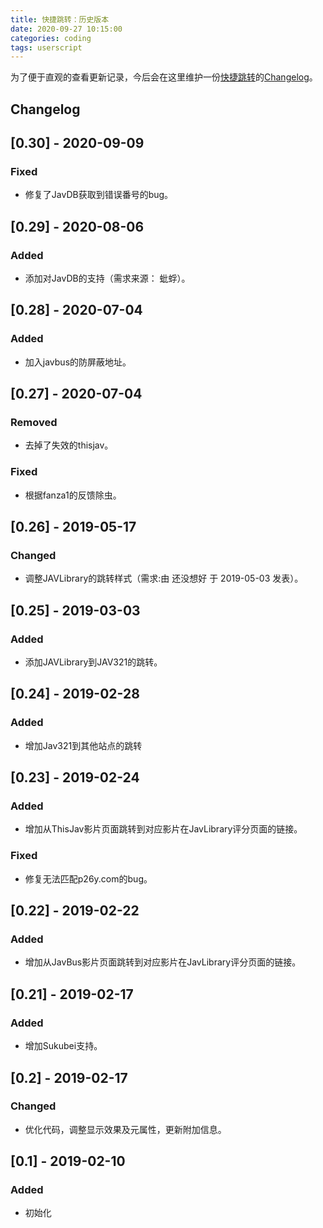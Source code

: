 ```yaml
---
title: 快捷跳转：历史版本
date: 2020-09-27 10:15:00
categories: coding
tags: userscript
---
```

为了便于直观的查看更新记录，今后会在这里维护一份[快捷跳转](https://sleazyfork.org/zh-CN/scripts/377603)的[Changelog](https://keepachangelog.com/en/1.0.0/)。

<!-- more -->
## Changelog

## [0.30] - 2020-09-09 
### Fixed
- 修复了JavDB获取到错误番号的bug。

## [0.29] - 2020-08-06
### Added
- 添加对JavDB的支持（需求来源： 蚍蜉）。

## [0.28] - 2020-07-04 
### Added
- 加入javbus的防屏蔽地址。

## [0.27] - 2020-07-04
### Removed
- 去掉了失效的thisjav。
  
### Fixed
- 根据fanza1的反馈除虫。
  
## [0.26] - 2019-05-17
### Changed
- 调整JAVLibrary的跳转样式（需求:由 还没想好 于 2019-05-03 发表）。


## [0.25] - 2019-03-03
### Added
- 添加JAVLibrary到JAV321的跳转。

## [0.24] - 2019-02-28
### Added
- 增加Jav321到其他站点的跳转

## [0.23] - 2019-02-24
### Added
- 增加从ThisJav影片页面跳转到对应影片在JavLibrary评分页面的链接。

### Fixed
- 修复无法匹配p26y.com的bug。

## [0.22] - 2019-02-22
### Added
- 增加从JavBus影片页面跳转到对应影片在JavLibrary评分页面的链接。

## [0.21] - 2019-02-17
### Added
- 增加Sukubei支持。

## [0.2] - 2019-02-17
### Changed
- 优化代码，调整显示效果及元属性，更新附加信息。
  
## [0.1] - 2019-02-10
### Added
- 初始化
